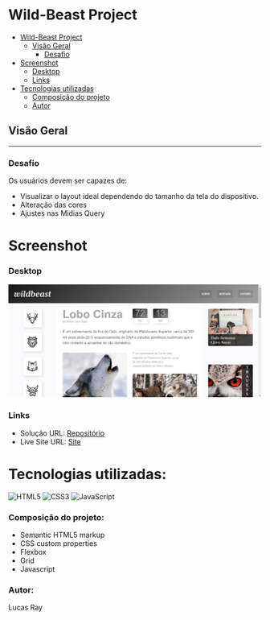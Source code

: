 # Wild-Beast Project

- [Wild-Beast Project]()
  - [Visão Geral](#visão-geral)
    - [Desafio](#desafio)
- [Screenshot](#screenshot)
    - [Desktop](#desktop)
    - [Links](#links)
- [Tecnologias utilizadas](#tecnologias-utilizadas)
    - [Composição do projeto](#composição-do-projeto)
    - [Autor](#autor)

## Visão Geral
****
### Desafio

Os usuários devem ser capazes de:

- Visualizar o layout ideal dependendo do tamanho da tela do dispositivo.
- Alteração das cores
- Ajustes nas Midias Query

# Screenshot

### Desktop
![First-interface](./design/Site-parte1.png)

### Links

- Solução URL: [Repositório](https://github.com/Lucs25/Wild-Beast.git)
- Live Site URL: [Site](https://wild-beast-zeta.vercel.app/)

# Tecnologias utilizadas:

![HTML5](https://img.shields.io/badge/html5-%23E34F26.svg?style=for-the-badge&logo=html5&logoColor=white) ![CSS3](https://img.shields.io/badge/css3-%231572B6.svg?style=for-the-badge&logo=css3&logoColor=white) ![JavaScript](https://img.shields.io/badge/javascript-%23323330.svg?style=for-the-badge&logo=javascript&logoColor=%23F7DF1E)

### Composição do projeto:

- Semantic HTML5 markup
- CSS custom properties
- Flexbox
- Grid
- Javascript

### Autor:

Lucas Ray
